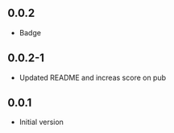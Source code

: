 ## 0.0.2

* Badge

## 0.0.2-1

* Updated README and increas score on pub

## 0.0.1

- Initial version
